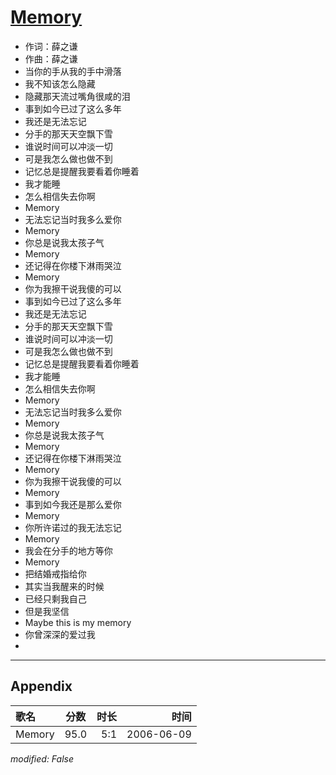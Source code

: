 # [Memory](https://music.163.com/song?id=169257)

* 作词：薛之谦
* 作曲：薛之谦
* 当你的手从我的手中滑落
* 我不知该怎么隐藏
* 隐藏那天流过嘴角很咸的泪
* 事到如今已过了这么多年
* 我还是无法忘记
* 分手的那天天空飘下雪
* 谁说时间可以冲淡一切
* 可是我怎么做也做不到
* 记忆总是提醒我要看着你睡着
* 我才能睡
* 怎么相信失去你啊
* Memory
* 无法忘记当时我多么爱你
* Memory
* 你总是说我太孩子气
* Memory
* 还记得在你楼下淋雨哭泣
* Memory
* 你为我擦干说我傻的可以
* 事到如今已过了这么多年
* 我还是无法忘记
* 分手的那天天空飘下雪
* 谁说时间可以冲淡一切
* 可是我怎么做也做不到
* 记忆总是提醒我要看着你睡着
* 我才能睡
* 怎么相信失去你啊
* Memory
* 无法忘记当时我多么爱你
* Memory
* 你总是说我太孩子气
* Memory
* 还记得在你楼下淋雨哭泣
* Memory
* 你为我擦干说我傻的可以
* Memory
* 事到如今我还是那么爱你
* Memory
* 你所许诺过的我无法忘记
* Memory
* 我会在分手的地方等你
* Memory
* 把结婚戒指给你
* 其实当我醒来的时候
* 已经只剩我自己
* 但是我坚信
* Maybe this is my memory
* 你曾深深的爱过我
* 


---

## Appendix

|歌名|分数|时长|时间|
|:---|:---:|---:|---:|
|Memory|95.0|5:1|2006-06-09

*modified: False*